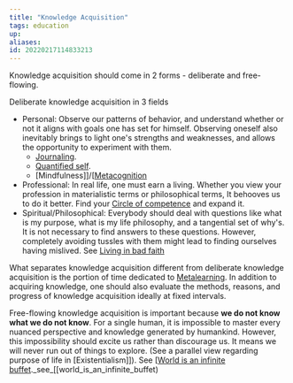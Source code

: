```yaml
---
title: "Knowledge Acquisition"
tags: education
up:
aliases:
id: 20220217114833213
---
```




Knowledge acquisition should come in 2 forms - deliberate and free-flowing.

Deliberate knowledge acquisition in 3 fields

- Personal: Observe our patterns of behavior, and understand whether or not it aligns with goals one has set for himself. Observing oneself also inevitably brings to light one's strengths and weaknesses, and allows the opportunity to experiment with them.
  - [Journaling](/posts/journaling).
  - [Quantified self](/posts/quantified_self).
  - [Mindfulness]]/[[Metacognition](/posts/mindfulness]]/[[metacognition)
- Professional: In real life, one must earn a living. Whether you view your profession in materialistic terms or philosophical terms, It behooves us to do it better. Find your [Circle of competence](/posts/circle_of_competence) and expand it.
- Spiritual/Philosophical: Everybody should deal with questions like what is my purpose, what is my life philosophy, and a tangential set of why's. It is not necessary to find answers to these questions. However, completely avoiding tussles with them might lead to finding ourselves having mislived. See [Living in bad faith](/posts/living_in_bad_faith)

What separates knowledge acquisition different from deliberate knowledge acquisition is the portion of time dedicated to [Metalearning](/posts/metalearning). In addition to acquiring knowledge, one should also evaluate the methods, reasons, and progress of knowledge acquisition ideally at fixed intervals.

Free-flowing knowledge acquisition is important because **we do not know what we do not know**. For a single human, it is impossible to master every nuanced perspective and knowledge generated by humankind. However, this impossibility should excite us rather than discourage us. It means we will never run out of things to explore. (See a parallel view regarding purpose of life in [Existentialism]]). See [[World is an infinite buffet](/posts/existentialism]]).\_see\_[[world_is_an_infinite_buffet)
